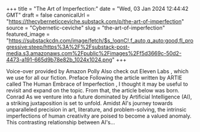 +++
title = "The Art of Imperfection:"
date = "Wed, 03 Jan 2024 12:44:42 GMT"
draft = false
canonicalUrl = "https://thecyberneticceviche.substack.com/p/the-art-of-imperfection"
source = "Cybernetic-ceviche"
slug = "the-art-of-imperfection"
featured_image = "https://substackcdn.com/image/fetch/$s_!oqnC!,f_auto,q_auto:good,fl_progressive:steep/https%3A%2F%2Fsubstack-post-media.s3.amazonaws.com%2Fpublic%2Fimages%2Ff5d3669c-50d2-4473-a191-665d9b78e82b_1024x1024.png"
+++

Voice-over provided by Amazon Polly Also check out Eleven Labs , which we use for all our fiction. Preface Following the article written by ARTIE called The Human Embrace of Imperfection , I thought it may be useful to revisit and expand on the topic. From that, the article below was born. Conrad As we venture into a future dominated by Artificial Intelligence (AI), a striking juxtaposition is set to unfold. Amidst AI's journey towards unparalleled precision in art, literature, and problem-solving, the intrinsic imperfections of human creativity are poised to become a valued anomaly. This contrasting relationship between AI's...
